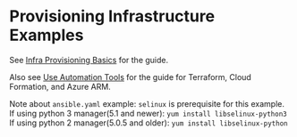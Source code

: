 # Provisioning Infrastructure Examples

See [Infra Provisioning Basics](https://docs.cloudify.co/latest/trial_getting_started/examples/basic/) for the guide.

Also see [Use Automation Tools](https://docs.cloudify.co/latest/trial_getting_started/examples/automation_tools/) for the guide for Terraform, Cloud Formation, and Azure ARM.

Note about `ansible.yaml` example:
`selinux` is prerequisite for this example.
If using python 3 manager(5.1 and newer):
`yum install libselinux-python3`
If using python 2 manager(5.0.5 and older):
`yum install libselinux-python`